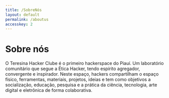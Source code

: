 ```yaml
---
title: /SobreNós
layout: default
permalink: /aboutus
accesskey: 2
---
```


# Sobre nós

O Teresina Hacker Clube é o primeiro hackerspace do Piauí. Um laboratório comunitário que segue a Ética Hacker, tendo espírito agregador, convergente e inspirador. Neste espaço, hackers compartilham o espaço físico, ferramentas, materiais, projetos, ideias e tem como objetivos a socialização, educação, pesquisa e a prática da ciência, tecnologia, arte digital e eletrônica de forma colaborativa.
